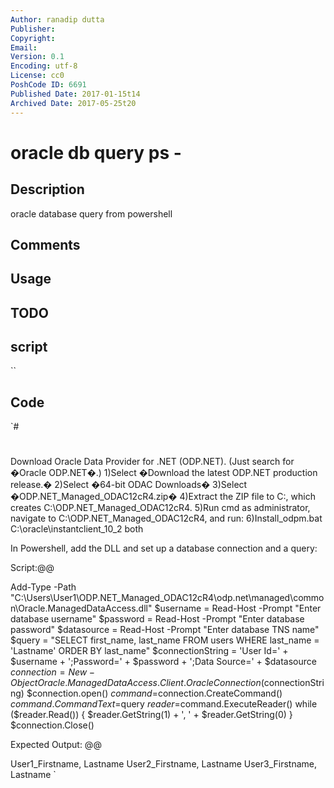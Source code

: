 ```yaml
---
Author: ranadip dutta
Publisher: 
Copyright: 
Email: 
Version: 0.1
Encoding: utf-8
License: cc0
PoshCode ID: 6691
Published Date: 2017-01-15t14
Archived Date: 2017-05-25t20
---
```


# oracle db query ps - 

## Description

oracle database query from powershell

## Comments



## Usage



## TODO



## script

``

## Code

`#
 #
 Download Oracle Data Provider for .NET (ODP.NET). (Just search for �Oracle ODP.NET�.)
 1)Select �Download the latest ODP.NET production release.�
 2)Select �64-bit ODAC Downloads�
 3)Select �ODP.NET_Managed_ODAC12cR4.zip�
 4)Extract the ZIP file to C:\, which creates C:\ODP.NET_Managed_ODAC12cR4.
 5)Run cmd as administrator, navigate to C:\ODP.NET_Managed_ODAC12cR4, and run:
 6)Install_odpm.bat C:\oracle\instantclient_10_2 both
 
 In Powershell, add the DLL and set up a database connection and a query:
 
 Script:@@
 
 Add-Type -Path "C:\Users\User1\ODP.NET_Managed_ODAC12cR4\odp.net\managed\common\Oracle.ManagedDataAccess.dll"
 $username = Read-Host -Prompt "Enter database username"
 $password = Read-Host -Prompt "Enter database password"
 $datasource = Read-Host -Prompt "Enter database TNS name"
 $query = "SELECT first_name, last_name FROM users WHERE last_name = 'Lastname' ORDER BY last_name"
 $connectionString = 'User Id=' + $username + ';Password=' + $password + ';Data Source=' + $datasource
 $connection = New-Object Oracle.ManagedDataAccess.Client.OracleConnection($connectionString)
 $connection.open()
 $command=$connection.CreateCommand()
 $command.CommandText=$query
 $reader=$command.ExecuteReader()
 while ($reader.Read()) {
 $reader.GetString(1) + ', ' + $reader.GetString(0)
 }
 $connection.Close()
 
 
 Expected Output: @@
 
 User1_Firstname, Lastname
 User2_Firstname, Lastname
 User3_Firstname, Lastname
`

